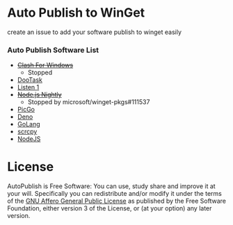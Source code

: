 # Auto Publish to WinGet

create an issue to add your software publish to winget easily

### Auto Publish Software List

- ~~[Clash For Windows](https://github.com/Fndroid/clash_for_windows_pkg/)~~
  - Stopped
- [DooTask](https://github.com/kuaifan/dootask)
- [Listen 1](https://github.com/listen1/listen1_desktop/)
- ~~[Node.js Nightly](https://nodejs.org/download/nightly/)~~
  - Stopped by microsoft/winget-pkgs#111537
- [PicGo](https://github.com/Molunerfinn/PicGo)
- [Deno](https://github.com/denoland/deno)
- [GoLang](https://github.com/golang/go)
- [scrcpy](https://github.com/Genymobile/scrcpy)
- [NodeJS](https://github.com/nodejs/node)

# License

AutoPublish is Free Software: You can use, study share and improve it at your will. Specifically you can redistribute and/or
modify it under the terms of the [GNU Affero General Public License](http://www.gnu.org/licenses/gpl-3.0.en.html) as published
by the Free Software Foundation, either version 3 of the License, or (at your option) any later version.
